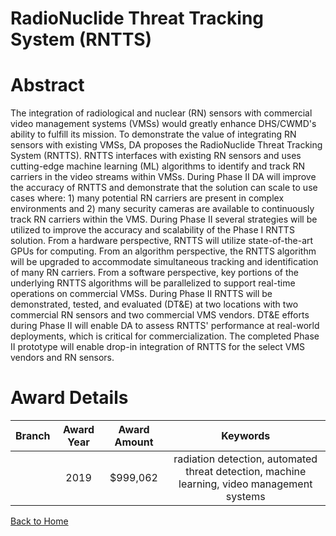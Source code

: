 
RadioNuclide Threat Tracking System (RNTTS)
===========================================

# Abstract


The integration of radiological and nuclear (RN) sensors with commercial video management systems (VMSs) would greatly enhance DHS/CWMD's ability to fulfill its mission. To demonstrate the value of integrating RN sensors with existing VMSs, DA proposes the RadioNuclide Threat Tracking System (RNTTS). RNTTS interfaces with existing RN sensors and uses cutting-edge machine learning (ML) algorithms to identify and track RN carriers in the video streams within VMSs. During Phase II DA will improve the accuracy of RNTTS and demonstrate that the solution can scale to use cases where: 1) many potential RN carriers are present in complex environments and 2) many security cameras are available to continuously track RN carriers within the VMS. During Phase II several strategies will be utilized to improve the accuracy and scalability of the Phase I RNTTS solution. From a hardware perspective, RNTTS will utilize state-of-the-art GPUs for computing. From an algorithm perspective, the RNTTS algorithm will be upgraded to accommodate simultaneous tracking and identification of many RN carriers. From a software perspective, key portions of the underlying RNTTS algorithms will be parallelized to support real-time operations on commercial VMSs. During Phase II RNTTS will be demonstrated, tested, and evaluated (DT&E) at two locations with two commercial RN sensors and two commercial VMS vendors. DT&E efforts during Phase II will enable DA to assess RNTTS' performance at real-world deployments, which is critical for commercialization. The completed Phase II prototype will enable drop-in integration of RNTTS for the select VMS vendors and RN sensors.  

# Award Details

|Branch|Award Year|Award Amount|Keywords|
| :---: | :---: | :---: | :---: |
||2019|$999,062|radiation detection, automated threat detection, machine learning, video management systems|
  
  


[Back to Home](https://github.com/chrischow/dod_sbir_awards#1793)